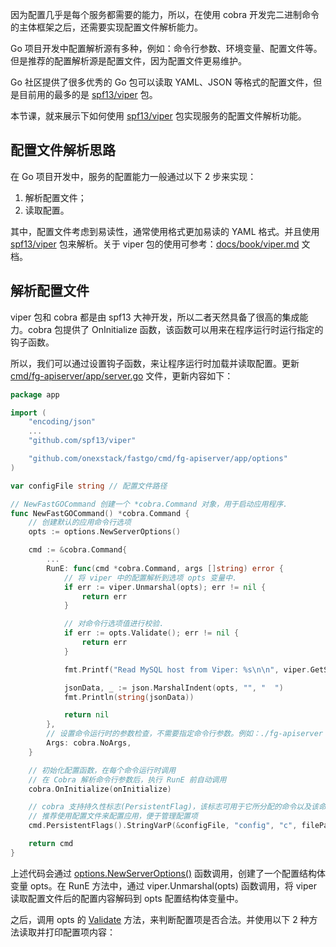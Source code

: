 因为配置几乎是每个服务都需要的能力，所以，在使用 cobra 开发完二进制命令的主体框架之后，还需要实现配置文件解析能力。

Go 项目开发中配置解析源有多种，例如：命令行参数、环境变量、配置文件等。但是推荐的配置解析源是配置文件，因为配置文件更易维护。

Go 社区提供了很多优秀的 Go 包可以读取 YAML、JSON 等格式的配置文件，但是目前用的最多的是 [spf13/viper](https://github.com/spf13/viper) 包。

本节课，就来展示下如何使用 [spf13/viper](https://github.com/spf13/viper) 包实现服务的配置文件解析功能。

## 配置文件解析思路

在 Go 项目开发中，服务的配置能力一般通过以下 2 步来实现：

1. 解析配置文件；
2. 读取配置。

其中，配置文件考虑到易读性，通常使用格式更加易读的 YAML 格式。并且使用 [spf13/viper](https://github.com/spf13/viper) 包来解析。关于 viper 包的使用可参考：[docs/book/viper.md](https://github.com/onexstack/miniblog/blob/master/docs/book/viper.md) 文档。

## 解析配置文件

viper 包和 cobra 都是由 spf13 大神开发，所以二者天然具备了很高的集成能力。cobra 包提供了 OnInitialize 函数，该函数可以用来在程序运行时运行指定的钩子函数。

所以，我们可以通过设置钩子函数，来让程序运行时加载并读取配置。更新 [cmd/fg-apiserver/app/server.go](https://github.com/onexstack/fastgo/blob/feature/s03/cmd/fg-apiserver/app/server.go) 文件，更新内容如下：

```go
package app

import (
    "encoding/json"
    ...
    "github.com/spf13/viper"

    "github.com/onexstack/fastgo/cmd/fg-apiserver/app/options"
)

var configFile string // 配置文件路径

// NewFastGOCommand 创建一个 *cobra.Command 对象，用于启动应用程序.
func NewFastGOCommand() *cobra.Command {
    // 创建默认的应用命令行选项
    opts := options.NewServerOptions()

    cmd := &cobra.Command{
        ...
        RunE: func(cmd *cobra.Command, args []string) error {
            // 将 viper 中的配置解析到选项 opts 变量中.
            if err := viper.Unmarshal(opts); err != nil {
                return err
            }

            // 对命令行选项值进行校验.
            if err := opts.Validate(); err != nil {
                return err
            }

            fmt.Printf("Read MySQL host from Viper: %s\n\n", viper.GetString("mysql.host"))

            jsonData, _ := json.MarshalIndent(opts, "", "  ")
            fmt.Println(string(jsonData))

            return nil
        },
        // 设置命令运行时的参数检查，不需要指定命令行参数。例如：./fg-apiserver param1 param2
        Args: cobra.NoArgs,
    }

    // 初始化配置函数，在每个命令运行时调用
    // 在 Cobra 解析命令行参数后，执行 RunE 前自动调用
    cobra.OnInitialize(onInitialize)

    // cobra 支持持久性标志(PersistentFlag)，该标志可用于它所分配的命令以及该命令下的每个子命令
    // 推荐使用配置文件来配置应用，便于管理配置项
    cmd.PersistentFlags().StringVarP(&configFile, "config", "c", filePath(), "Path to the fg-apiserver configuration file.")

    return cmd
}
```

上述代码会通过 [options.NewServerOptions()](https://github.com/onexstack/fastgo/blob/feature/s03/cmd/fg-apiserver/app/server.go#L24) 函数调用，创建了一个配置结构体变量 opts。在 RunE 方法中，通过 viper.Unmarshal(opts) 函数调用，将 viper 读取配置文件后的配置内容解码到 opts 配置结构体变量中。

之后，调用 opts 的 [Validate](https://github.com/onexstack/fastgo/blob/feature/s03/cmd/fg-apiserver/app/options/options.go#L54) 方法，来判断配置项是否合法。并使用以下 2 种方法读取并打印配置项内容：